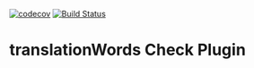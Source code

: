 [![codecov](https://codecov.io/gh/translationCoreApps/translationWords_Check_plugin/branch/master/graph/badge.svg)](https://codecov.io/gh/translationCoreApps/translationWords_Check_plugin)
[![Build
Status](https://travis-ci.org/translationCoreApps/translationWords_Check_plugin.svg?branch=master)](https://travis-ci.org/translationCoreApps/translationWords_Check_plugin)

# translationWords Check Plugin
